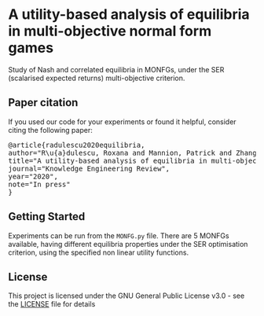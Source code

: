 # A utility-based analysis of equilibria in multi-objective normal form games

Study of Nash and correlated equilibria in MONFGs, under the SER (scalarised expected returns) multi-objective criterion.

## Paper citation

If you used our code for your experiments or found it helpful, consider citing the following paper:

<pre>
@article{radulescu2020equilibria,
author="R\u{a}dulescu, Roxana and Mannion, Patrick and Zhang, Yijie and Roijers, Diederik M. and Now{\'e}, Ann",
title="A utility-based analysis of equilibria in multi-objective normal form games",
journal="Knowledge Engineering Review",
year="2020",
note="In press"
}
</pre>

## Getting Started

Experiments can be run from the `MONFG.py` file. There are 5 MONFGs available, having different equilibria properties under the SER optimisation criterion, using the specified non linear utility functions. 

## License

This project is licensed under the GNU General Public License v3.0 - see the [LICENSE](LICENSE) file for details


